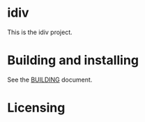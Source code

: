 # idiv

This is the idiv project.

# Building and installing

See the [BUILDING](BUILDING.md) document.

# Licensing

<!--
Please go to https://choosealicense.com/ and choose a license that fits your
needs. GNU GPLv3 is a pretty nice option ;-)
-->
